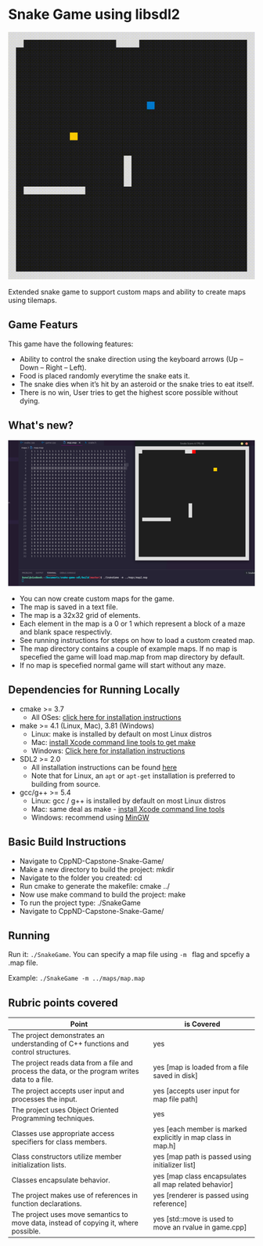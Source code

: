 # Snake Game using libsdl2

<img src="snake_game.gif"/>

Extended snake game to support custom maps and ability to create maps using tilemaps.

## Game Featurs 
This game have the following features:
* Ability to control the snake direction using the keyboard arrows (Up – Down – Right – Left).
* Food is placed randomly everytime the snake eats it.
* The snake dies when it’s hit by an asteroid or the snake tries to eat itself.
* There is no win, User tries to get the highest score possible without dying.

## What's new?

<img src="feature_map.png">

* You can now create custom maps for the game.
* The map is saved in a text file.
* The map is a 32x32 grid of elements.
* Each element in the map is a 0 or 1 which represent a block of a maze and blank space respectivly.
* See running instructions for steps on how to load a custom created map.
* The map directory contains a couple of example maps. If no map is specefied the game will load map.map from map directory by default.
* If no map is specefied normal game will start without any maze.

## Dependencies for Running Locally
* cmake >= 3.7
  * All OSes: [click here for installation instructions](https://cmake.org/install/)
* make >= 4.1 (Linux, Mac), 3.81 (Windows)
  * Linux: make is installed by default on most Linux distros
  * Mac: [install Xcode command line tools to get make](https://developer.apple.com/xcode/features/)
  * Windows: [Click here for installation instructions](http://gnuwin32.sourceforge.net/packages/make.htm)
* SDL2 >= 2.0
  * All installation instructions can be found [here](https://wiki.libsdl.org/Installation)
  * Note that for Linux, an `apt` or `apt-get` installation is preferred to building from source.
* gcc/g++ >= 5.4
  * Linux: gcc / g++ is installed by default on most Linux distros
  * Mac: same deal as make - [install Xcode command line tools](https://developer.apple.com/xcode/features/)
  * Windows: recommend using [MinGW](http://www.mingw.org/)

## Basic Build Instructions

* Navigate to CppND-Capstone-Snake-Game/
* Make a new directory to build the project: mkdir <folder>
* Navigate to the folder you created: cd <folder>
* Run cmake to generate the makefile: cmake ../
* Now use make command to build the project: make
* To run the project type: ./SnakeGame
* Navigate to CppND-Capstone-Snake-Game/


## Running

 Run it: `./SnakeGame`.
 You can specify a map file using `-m ` flag and spcefiy a .map file.
    
 Example: `./SnakeGame -m ../maps/map.map`

## Rubric points covered

| Point                                                                                          | is Covered |
|------------------------------------------------------------------------------------------------|------------|
| The project demonstrates an understanding of C++ functions and control structures.             | yes        |
| The project reads data from a file and process the data, or the program writes data to a file. | yes [map is loaded from a file saved in disk] |
| The project accepts user input and processes the input.| yes  [accepts user input for map file path]|
| The project uses Object Oriented Programming techniques.| yes|
|Classes use appropriate access specifiers for class members.|yes  [each member is marked explicitly in map class in map.h]|
|Class constructors utilize member initialization lists.|yes  [map path is passed using initializer list]|
|Classes encapsulate behavior.| yes  [map class encapsulates all map related behavior]|
|The project makes use of references in function declarations.| yes [renderer is passed using reference]|
|The project uses move semantics to move data, instead of copying it, where possible.|  yes [std::move is used to move an rvalue in game.cpp]|
